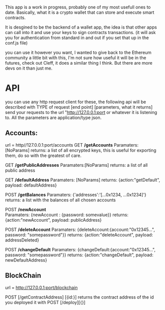
This app is a work in progress, probably one of my most usefull ones to date. Basically, what it is a crypto wallet that can store and execute smart contracts.

It is desgined to be the backend of a wallet app, the idea is that other apps can call into it and use your keys to sign contracts transactions.
(it will ask you for authentication from standard in and out if you set that up in the conf.js file)

you can use it however you want, I wanted to give back to the Ethereum community a little bit with this, I'm not sure how
useful it will be in the futures, check out Cleff, it does a similar thing I think. But there are more devs on it than just me.


# API
you can use any http request client for these, the following api will be described 
with TYPE of request [end point] [parameters, what it returns] send your requests to the
url "http://127.0.0.1:port or whatever it is listening to. All the parameters are application/type json.


## Accounts:

url = http//127.0.0.1:port/accounts
GET __**/getAccounts**__
Paramaters: [NoParams] 
returns: a list of all encrypted keys, this is useful for exporting them, do so with the greatest of care.

GET __**/getPublicAddresses**__ 
Paramaters:[NoParams] 
returns: a list of all public address

GET __**/defaultAddress**__ 
Paramaters: [NoParams] 
returns: {action:"getDefault", payload: defaultAddress}

POST __**/getBalances**__ 
Paramaters: {'addresses':'[...0x1234, ...0x1234]'} 
returns: a list with the balances of all chosen accounts

POST __**/newAccount**__  
Paramaters: {newAccount : {password: somevalue}} 
returns: {action:"newAccount", payload: publicAddress}

POST __**/deleteAccount**__ 
Paramaters: {deleteAccount:{account:"0x12345...", password: "somepassword"}} 
returns: {action:"deleteAccount", payload: addressDeleted}

POST __**/changeDefault**__ 
Paramaters: {changeDefault:{account:"0x12345...", password: "somepassword"}} 
returns: {action:"changeDefault", payload: newDefaultAddress}

## BlockChain
url = http://127.0.0.1:port/blockchain

POST [/getContractAddress] [{id:}] returns the contract address of the id you deployed it with
POST [/deploy][{}]
